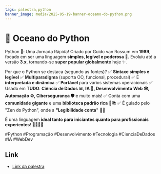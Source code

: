 ```yaml
---
tags: palestra,python
banner_image: media/2025-05-19-banner-oceano-do-python.png
---
```


# 🐍 Oceano do Python

Python 🐍: Uma Jornada Rápida!
Criado por Guido van Rossum em **1989**, focado em ser uma linguagem **simples, legível e poderosa** 💪.
Evoluiu até a versão **3.x**, tornando-se **super popular globalmente** hoje ✨.

Por que o Python se destaca (segundo as fontes)?
✅ **Sintaxe simples e legível**
✅ **Multiparadigma** (suporta OO, funcional, procedural)
✅ É **interpretada e dinâmica**
✅ **Portável** para vários sistemas operacionais
✅ Usado em **TUDO**: **Ciência de Dados 📊, IA 🤖, Desenvolvimento Web 🕸️, Automação ⚙️, Cibersegurança 🛡️** e muito mais!
✅ Conta com uma **comunidade gigante** e uma **biblioteca padrão rica** 🤗📚
✅ É guiado pelo "Zen do Python", onde a **"Legibilidade conta"** 🧘📖

É uma linguagem **ideal tanto para iniciantes quanto para profissionais experientes**! 🧑‍💻👩‍💻

#Python #Programação #Desenvolvimento #Tecnologia #CienciaDeDados #IA #WebDev

## Link
- [Link da palestra](https://github.com/neiesc/palestras/tree/main/%5B2025%5D%20Oceano%20do%20Python)